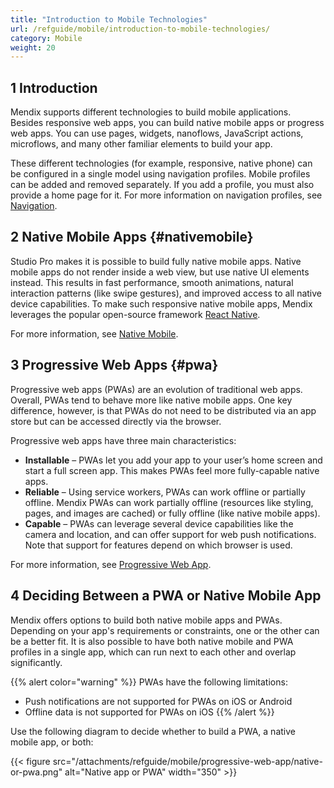 ```yaml
---
title: "Introduction to Mobile Technologies"
url: /refguide/mobile/introduction-to-mobile-technologies/
category: Mobile
weight: 20
---
```


## 1 Introduction

Mendix supports different technologies to build mobile applications. Besides responsive web apps, you can build native mobile apps or progress web apps. You can use pages, widgets, nanoflows, JavaScript actions, microflows, and many other familiar elements to build your app.

These different technologies (for example, responsive, native phone) can be configured in a single model using navigation profiles. Mobile profiles can be added and removed separately. If you add a profile, you must also provide a home page for it. For more information on navigation profiles, see [Navigation](/refguide/navigation/).

## 2 Native Mobile Apps {#nativemobile}

Studio Pro makes it is possible to build fully native mobile apps. Native mobile apps do not render inside a web view, but use native UI elements instead. This results in fast performance, smooth animations, natural interaction patterns (like swipe gestures), and improved access to all native device capabilities.  To make such responsive native mobile apps, Mendix leverages the popular open-source framework [React Native](https://facebook.github.io/react-native/).

For more information, see [Native Mobile](/refguide/mobile/introduction-to-mobile-technologies/native-mobile/).

## 3 Progressive Web Apps {#pwa}

Progressive web apps (PWAs) are an evolution of traditional web apps. Overall, PWAs tend to behave more like native mobile apps. One key difference, however, is that PWAs do not need to be distributed via an app store but can be accessed directly via the browser.

Progressive web apps have three main characteristics:

* **Installable** – PWAs let you add your app to your user’s home screen and start a full screen app. This makes PWAs feel more fully-capable native apps.
* **Reliable** – Using service workers, PWAs can work offline or partially offline. Mendix PWAs can work partially offline (resources like styling, pages, and images are cached) or fully offline (like native mobile apps).
* **Capable** – PWAs can leverage several device capabilities like the camera and location, and can offer support for web push notifications. Note that support for features depend on which browser is used.

For more information, see [Progressive Web App](/refguide/mobile/introduction-to-mobile-technologies/progressive-web-app/).

## 4 Deciding Between a PWA or Native Mobile App

Mendix offers options to build both native mobile apps and PWAs. Depending on your app's requirements or constraints, one or the other can be a better fit. It is also possible to have both native mobile and PWA profiles in a single app, which can run next to each other and overlap significantly.

{{% alert color="warning" %}}
PWAs have the following limitations:

* Push notifications are not supported for PWAs on iOS or Android
* Offline data is not supported for PWAs on iOS
{{% /alert %}}

Use the following diagram to decide whether to build a PWA, a native mobile app, or both:

{{< figure src="/attachments/refguide/mobile/progressive-web-app/native-or-pwa.png" alt="Native app or PWA"   width="350"  >}}
